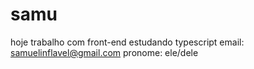# samu

hoje trabalho com front-end
estudando typescript
email: samuelinflavel@gmail.com
pronome: ele/dele
